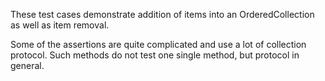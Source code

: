 These test cases demonstrate addition of items into an OrderedCollection as well as item removal.

Some of the assertions are quite complicated and use a lot of collection protocol. Such methods do not test one single method, but protocol in general.